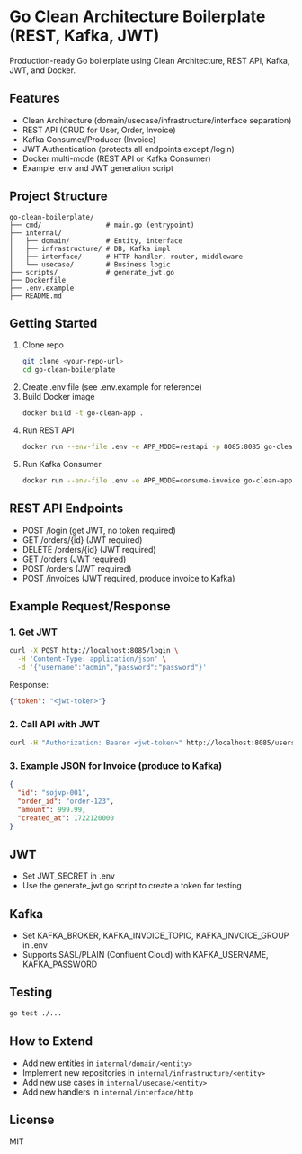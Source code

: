 # Go Clean Architecture Boilerplate (REST, Kafka, JWT)

Production-ready Go boilerplate using Clean Architecture, REST API, Kafka, JWT, and Docker.

## Features
- Clean Architecture (domain/usecase/infrastructure/interface separation)
- REST API (CRUD for User, Order, Invoice)
- Kafka Consumer/Producer (Invoice)
- JWT Authentication (protects all endpoints except /login)
- Docker multi-mode (REST API or Kafka Consumer)
- Example .env and JWT generation script

## Project Structure
```
go-clean-boilerplate/
├── cmd/                # main.go (entrypoint)
├── internal/
│   ├── domain/         # Entity, interface
│   ├── infrastructure/ # DB, Kafka impl
│   ├── interface/      # HTTP handler, router, middleware
│   └── usecase/        # Business logic
├── scripts/            # generate_jwt.go
├── Dockerfile
├── .env.example
├── README.md
```

## Getting Started
1. Clone repo
   ```sh
   git clone <your-repo-url>
   cd go-clean-boilerplate
   ```
2. Create .env file (see .env.example for reference)
3. Build Docker image
   ```sh
   docker build -t go-clean-app .
   ```
4. Run REST API
   ```sh
   docker run --env-file .env -e APP_MODE=restapi -p 8085:8085 go-clean-app
   ```
5. Run Kafka Consumer
   ```sh
   docker run --env-file .env -e APP_MODE=consume-invoice go-clean-app
   ```

## REST API Endpoints
- POST   /login                (get JWT, no token required)
- GET    /orders/{id}          (JWT required)
- DELETE /orders/{id}          (JWT required)
- GET    /orders               (JWT required)
- POST   /orders               (JWT required)
- POST   /invoices             (JWT required, produce invoice to Kafka)

## Example Request/Response
### 1. Get JWT
```sh
curl -X POST http://localhost:8085/login \
  -H 'Content-Type: application/json' \
  -d '{"username":"admin","password":"password"}'
```
Response:
```json
{"token": "<jwt-token>"}
```

### 2. Call API with JWT
```sh
curl -H "Authorization: Bearer <jwt-token>" http://localhost:8085/users/1
```

### 3. Example JSON for Invoice (produce to Kafka)
```json
{
  "id": "sojvp-001",
  "order_id": "order-123",
  "amount": 999.99,
  "created_at": 1722120000
}
```

## JWT
- Set JWT_SECRET in .env
- Use the generate_jwt.go script to create a token for testing

## Kafka
- Set KAFKA_BROKER, KAFKA_INVOICE_TOPIC, KAFKA_INVOICE_GROUP in .env
- Supports SASL/PLAIN (Confluent Cloud) with KAFKA_USERNAME, KAFKA_PASSWORD

## Testing
```sh
go test ./...
```

## How to Extend
- Add new entities in `internal/domain/<entity>`
- Implement new repositories in `internal/infrastructure/<entity>`
- Add new use cases in `internal/usecase/<entity>`
- Add new handlers in `internal/interface/http`

## License
MIT